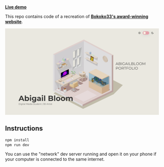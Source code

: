 
**[Live demo](https://modern-portfolio-nischal.vercel.app/)**

This repo contains code of a recreation of **[Bokoko33's award-winning website](https://bokoko33.me/)**. 

![Home page screenshot](public/social/screenshot.png?raw=true "Home page screenshot")

## Instructions

```
npm install
npm run dev
```

You can use the "network" dev server running and open it on your phone if your computer is connected to the same internet.
